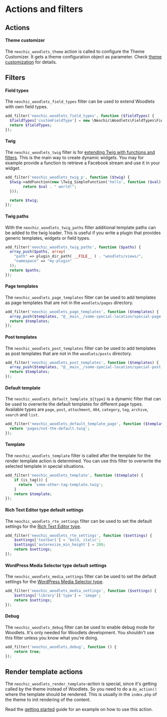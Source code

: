 # Actions and filters

## Actions
#### Theme customizer
The ```neochic_woodlets_theme``` action is called to configure the Theme Customizer. It gets a theme configuration object as parameter. Check [theme customization](theme-customization.md) for details.

## Filters
#### Field types
The ```neochic_woodlets_field_types``` filter can be used to extend Woodlets with own field types.

```php
add_filter('neochic_woodlets_field_types', function ($fieldTypes) {
  $fieldTypes['customFieldType'] = new \Neochic\Woodlets\FieldTypes\FieldType('custom', 'my-plugin');
  return $fieldTypes;
});
```

#### Twig
The ```neochic_woodlets_twig``` filter is for [extending Twig with functions and filters](http://twig.sensiolabs.org/doc/advanced.html).
This is the main way to create dynamic widgets. You may for example provide a function to retrieve a Facebook stream and use it in your widget.

```php
add_filter('neochic_woodlets_twig_p', function ($twig) {
  $twig->addFunction(new \Twig_SimpleFunction('hello', function ($val) {
        return $val . " world!";
  }));

  return $twig;
});
```

#### Twig paths
With the ```neochic_woodlets_twig_paths``` filter additional template paths can be added to the twig loader. This is useful if you write a plugin
that provides generic templates, widgets or field types.

```php
add_filter('neochic_woodlets_twig_paths', function ($paths) {
  array_push($paths, array(
    "path" => plugin_dir_path( __FILE__ ) . "woodlets/views/",
    "namespace" => "my-plugin"
  ));
  return $paths;
});
```

#### Page templates
The ```neochic_woodlets_page_templates``` filter can be used to add templates as page templates that are not in the ```woodlets/pages``` directory.

```php
add_filter('neochic_woodlets_page_templates', function ($templates) {
  array_push($templates, "@__main__/some-special-location/special-page.twig");
  return $templates;
});
```

#### Post templates
The ```neochic_woodlets_post_templates``` filter can be used to add templates as post templates that are not in the ```woodlets/posts``` directory.

```php
add_filter('neochic_woodlets_post_templates', function ($templates) {
  array_push($templates, "@__main__/some-special-location/special-post.twig");
  return $templates;
});
```

#### Default template
The ```neochic_woodlets_default_template_${type}``` is a dynamic filter that can be used to overwrite the default templates for different page types. Available types are ```page```, ```post```, ```attachment```, ```404```, ```category```, ```tag```, ```archive```, ```search``` and ```list```.

```php
add_filter('neochic_woodlets_default_template_page', function ($template) {
  return 'pages/not-the-default.twig';
});
```

#### Template
The ```neochic_woodlets_template``` filter is called after the template for the render template action is determined. You can use this filter to overwrite the selected template in special situations.

```php
add_filter('neochic_woodlets_template', function ($template) {
    if (is_tag()) {
      return 'some-other-tag-template.twig';
    }
    return $template;
});
```

####  Rich Text Editor type default settings
The ```neochic_woodlets_rte_settings``` filter can be used to set the default settings for the [Rich Text Editor type](field-types.md#rich-text-editor).

```php
add_filter('neochic_woodlets_rte_settings', function ($settings) {
    $settings['toolbar1'] = 'bold, italic';
    $settings['autoresize_min_height'] = 200;
    return $settings;
});
```

#### WordPress Media Selector type default settings
The ```neochic_woodlets_media_settings``` filter can be used to set the default settings for the [WordPress Media Selector type](field-types.md#wordpress-media-selector).

```php
add_filter('neochic_woodlets_media_settings', function ($settings) {
    $settings['library']['type'] = 'image';
    return $settings;
});
```

#### Debug
The ```neochic_woodlets_debug``` filter can be used to enable debug mode for Woodlets. It's only needed for Woodlets development. You shouldn't use this filter unless you know what you're doing.  

```php
add_filter('neochic_woodlets_debug', function () {
    return true;
});
```

## Render template actions
The ```neochic_woodlets_render_template```-action is special, since it's getting called by the theme instead of Woodlets. So you need to do a ```do_action()``` where the template should be rendered. This is usually in the ```index.php``` of the theme to init rendering of the content.

Read the [getting started](../README.md#getting-started) guide for an example on how to use this action.
